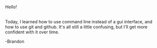 ###### Hello!
Today, I learned how to use command line instead of a gui interface, and how to use git and github. It's all 
still a little confusing, but I'll get more confident with it over time.

-Brandon
